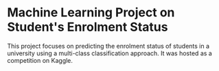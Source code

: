 # Machine Learning Project on Student's Enrolment Status

This project focuses on predicting the enrolment status of students in a university using a multi-class classification approach. It was hosted as a competition on Kaggle.
